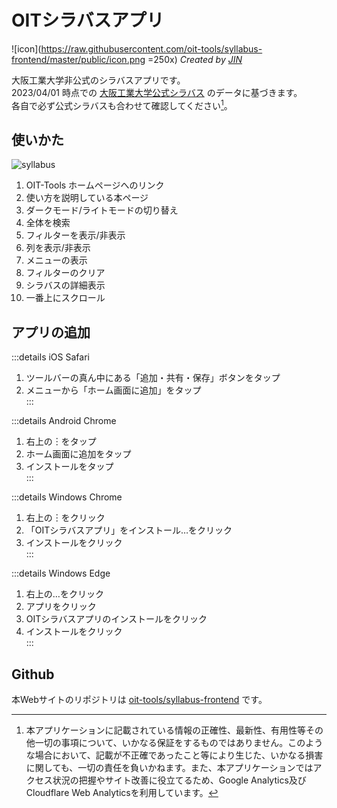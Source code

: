 # OITシラバスアプリ

![icon](https://raw.githubusercontent.com/oit-tools/syllabus-frontend/master/public/icon.png =250x)
*Created by [JIN](https://github.com/MatsuJin000)*

大阪工業大学非公式のシラバスアプリです。  
2023/04/01 時点での [大阪工業大学公式シラバス](https://www.oit.ac.jp/japanese/syllabus/index.html) のデータに基づきます。  
各自で必ず公式シラバスも合わせて確認してください[^1]。  

[^1]:本アプリケーションに記載されている情報の正確性、最新性、有用性等その他一切の事項について、いかなる保証をするものではありません。このような場合において、記載が不正確であったこと等により生じた、いかなる損害に関しても、一切の責任を負いかねます。また、本アプリケーションではアクセス状況の把握やサイト改善に役立てるため、Google Analytics及びCloudflare Web Analyticsを利用しています。

## 使いかた

![syllabus](https://raw.githubusercontent.com/oit-tools/syllabus-frontend/master/public/usage.png)

1. OIT-Tools ホームページへのリンク
2. 使い方を説明している本ページ
3. ダークモード/ライトモードの切り替え
4. 全体を検索
5. フィルターを表示/非表示
6. 列を表示/非表示
7. メニューの表示
8. フィルターのクリア
9. シラバスの詳細表示
10. 一番上にスクロール

## アプリの追加

:::details iOS Safari
1. ツールバーの真ん中にある「追加・共有・保存」ボタンをタップ  
2. メニューから「ホーム画面に追加」をタップ  
:::

:::details Android Chrome
1. 右上の︙をタップ  
2. ホーム画面に追加をタップ  
3. インストールをタップ  
:::

:::details Windows Chrome
1. 右上の︙をクリック  
2. 「OITシラバスアプリ」をインストール…をクリック  
3. インストールをクリック  
:::

:::details Windows Edge
1. 右上の…をクリック  
2. アプリをクリック  
3. OITシラバスアプリのインストールをクリック  
4. インストールをクリック  
:::

## Github

本Webサイトのリポジトリは [oit-tools/syllabus-frontend](https://github.com/oit-tools/syllabus-frontend) です。  
